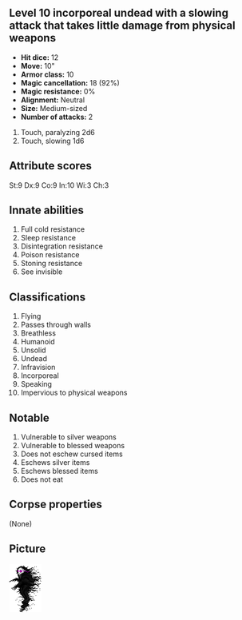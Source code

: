 ## Level 10 incorporeal undead with a slowing attack that takes little damage from physical weapons
- **Hit dice:** 12
- **Move:** 10"
- **Armor class:** 10
- **Magic cancellation:** 18 (92%)
- **Magic resistance:** 0%
- **Alignment:** Neutral
- **Size:** Medium-sized
- **Number of attacks:** 2
1. Touch, paralyzing 2d6
2. Touch, slowing 1d6
## Attribute scores
St:9 Dx:9 Co:9 In:10 Wi:3 Ch:3
## Innate abilities
1. Full cold resistance
2. Sleep resistance
3. Disintegration resistance
4. Poison resistance
5. Stoning resistance
6. See invisible
## Classifications
1. Flying
2. Passes through walls
3. Breathless
4. Humanoid
5. Unsolid
6. Undead
7. Infravision
8. Incorporeal
9. Speaking
10. Impervious to physical weapons
## Notable
1. Vulnerable to silver weapons
2. Vulnerable to blessed weapons
3. Does not eschew cursed items
4. Eschews silver items
5. Eschews blessed items
6. Does not eat
## Corpse properties
(None)
## Picture
![Shade](https://github.com/hyvanmielenpelit/GnollHackTileSet/blob/main/Monsters/shade/shade.png)
